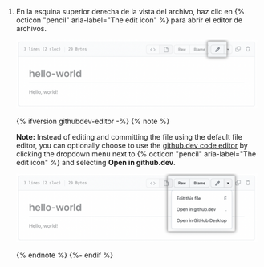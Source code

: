 1. En la esquina superior derecha de la vista del archivo, haz clic en {% octicon "pencil" aria-label="The edit icon" %} para abrir el editor de archivos.

   ![Botón Editar archivo](/assets/images/help/repository/edit-file-edit-button.png)

   {% ifversion githubdev-editor -%}
   {% note %}

   **Note:** Instead of editing and committing the file using the default file editor, you can optionally choose to use the [github.dev code editor](/codespaces/the-githubdev-web-based-editor) by clicking the dropdown menu next to {% octicon "pencil" aria-label="The edit icon" %} and selecting **Open in github.dev**.

   ![Edit file button dropdown](/assets/images/help/repository/edit-file-edit-dropdown.png)

   {% endnote %}
   {%- endif %}
